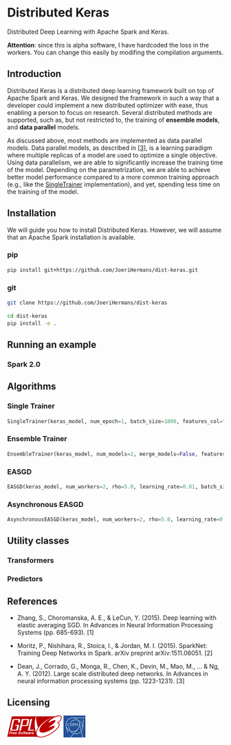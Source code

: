 # Distributed Keras

Distributed Deep Learning with Apache Spark and Keras.

**Attention**: since this is alpha software, I have hardcoded the loss in the workers. You can change this easily by modifing the compilation arguments.

## Introduction

Distributed Keras is a distributed deep learning framework built on top of Apache Spark and Keras. We designed the framework in such a way that a developer could implement a new distributed optimizer with ease, thus enabling a person to focus on research. Several distributed methods are supported, such as, but not restricted to, the training of **ensemble models**, and **data parallel** models.

As discussed above, most methods are implemented as data parallel models. Data parallel models, as described in [[3]](http://papers.nips.cc/paper/4687-large-scale-distributed-deep-networks.pdf), is a learning paradigm where multiple replicas of a model are used to optimize a single objective. Using data parallelism, we are able to significantly increase the training time of the model. Depending on the parametrization, we are able to achieve better model performance compared to a more common training approach (e.g., like the [SingleTrainer](#single-trainer) implementation), and yet, spending less time on the training of the model.

## Installation

We will guide you how to install Distributed Keras. However, we will assume that an Apache Spark installation is available.

### pip

```bash
pip install git+https://github.com/JoeriHermans/dist-keras.git
```

### git

```bash
git clone https://github.com/JoeriHermans/dist-keras
```

```bash
cd dist-keras
pip install -e .
```

## Running an example

### Spark 2.0

## Algorithms

### Single Trainer

```python
SingleTrainer(keras_model, num_epoch=1, batch_size=1000, features_col="features", label_col="label")
```

### Ensemble Trainer

```python
EnsembleTrainer(keras_model, num_models=2, merge_models=False, features_col="features", label_col="label")
```

### EASGD

```python
EASGD(keras_model, num_workers=2, rho=5.0, learning_rate=0.01, batch_size=1000, features_col="features", label_col="label")
```

### Asynchronous EASGD

```python
AsynchronousEASGD(keras_model, num_workers=2, rho=5.0, learning_rate=0.01, batch_size=1000, features_col="features", label_col="label", communcation_window=5)
```

## Utility classes

### Transformers

### Predictors

## References

* Zhang, S., Choromanska, A. E., & LeCun, Y. (2015). Deep learning with elastic averaging SGD. In Advances in Neural Information Processing Systems (pp. 685-693). [1]

* Moritz, P., Nishihara, R., Stoica, I., & Jordan, M. I. (2015). SparkNet: Training Deep Networks in Spark. arXiv preprint arXiv:1511.06051. [2]

* Dean, J., Corrado, G., Monga, R., Chen, K., Devin, M., Mao, M., ... & Ng, A. Y. (2012). Large scale distributed deep networks. In Advances in neural information processing systems (pp. 1223-1231). [3]

## Licensing

![GPLv3](resources/gpl_v3.png) ![CERN](resources/cern_logo.jpg)
